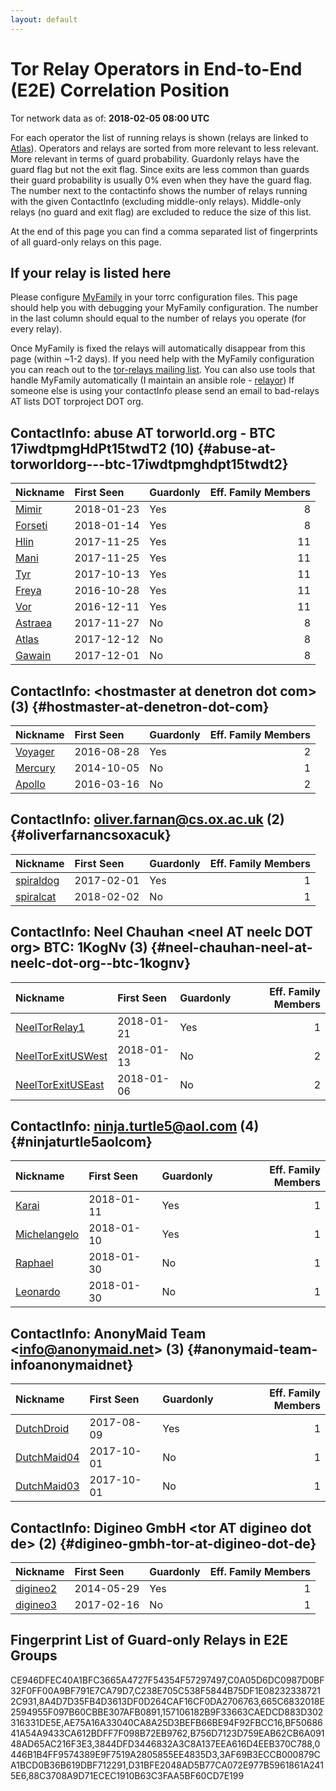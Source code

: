 ```yaml
---
layout: default
---
```



# Tor Relay Operators in End-to-End (E2E) Correlation Position

Tor network data as of: **2018-02-05 08:00 UTC**

For each operator the list of running relays is shown (relays are linked to [Atlas](https://atlas.torproject.org)).
Operators and relays are sorted from more relevant to less relevant. More relevant in terms of guard probability.
Guardonly relays have the guard flag but not the exit flag.
Since exits are less common than guards their guard probability is usually 0% even when they have the guard flag.
The number next to the contactinfo shows the number of relays running with the given ContactInfo (excluding middle-only relays).
Middle-only relays (no guard and exit flag) are excluded to reduce the size of this list.

At the end of this page you can find a comma separated list of fingerprints of all guard-only relays on this page.

## If your relay is listed here
Please configure [MyFamily](https://www.torproject.org/docs/tor-manual.html.en#MyFamily) in your torrc configuration files.
This page should help you with debugging your MyFamily configuration. The number in the last column should equal to the number of
relays you operate (for every relay).

Once MyFamily is fixed the relays will automatically disappear from this page (within ~1-2 days).
If you need help with the MyFamily configuration you can reach out to the
[tor-relays mailing list](https://lists.torproject.org/cgi-bin/mailman/listinfo/tor-relays).
You can also use tools that handle MyFamily automatically (I maintain an ansible role - 
[relayor](https://medium.com/@nusenu/deploying-tor-relays-with-ansible-6612593fa34d))
If someone else is using your contactInfo please send an email to bad-relays AT lists DOT torproject DOT org.


## ContactInfo: abuse AT torworld.org - BTC 17iwdtpmgHdPt15twdT2 (10) {#abuse-at-torworldorg---btc-17iwdtpmghdpt15twdt2}

| Nickname                                                                                  | First Seen   | Guardonly   |   Eff. Family Members |
|:------------------------------------------------------------------------------------------|:-------------|:------------|----------------------:|
| [Mimir](https://atlas.torproject.org/#details/665C6832018E2594955F097B60CBBE307AFB0891)   | 2018-01-23   | Yes         |                     8 |
| [Forseti](https://atlas.torproject.org/#details/CE946DFEC40A1BFC3665A4727F54354F57297497) | 2018-01-14   | Yes         |                     8 |
| [Hlin](https://atlas.torproject.org/#details/3844DFD3446832A3C8A137EEA616D4EEB370C788)    | 2017-11-25   | Yes         |                    11 |
| [Mani](https://atlas.torproject.org/#details/B756D7123D759EAB62CB6A09148AD65AC216F3E3)    | 2017-11-25   | Yes         |                    11 |
| [Tyr](https://atlas.torproject.org/#details/C238E705C538F5844B75DF1E082323387212C931)     | 2017-10-13   | Yes         |                    11 |
| [Freya](https://atlas.torproject.org/#details/88C3708A9D71ECEC1910B63C3FAA5BF60CD7E199)   | 2016-10-28   | Yes         |                    11 |
| [Vor](https://atlas.torproject.org/#details/157106182B9F33663CAEDCD883D302316331DE5E)     | 2016-12-11   | Yes         |                    11 |
| [Astraea](https://atlas.torproject.org/#details/660CD5F78740B89A34A5C31BE46877EFD891163A) | 2017-11-27   | No          |                     8 |
| [Atlas](https://atlas.torproject.org/#details/CD215F33C626689BDED65C200AA9DAEBB9DBF687)   | 2017-12-12   | No          |                     8 |
| [Gawain](https://atlas.torproject.org/#details/CDAF4916D0553E1E7B81CF83556073761E98A5F4)  | 2017-12-01   | No          |                     8 |

## ContactInfo: &lt;hostmaster at denetron dot com&gt; (3) {#hostmaster-at-denetron-dot-com}

| Nickname                                                                                  | First Seen   | Guardonly   |   Eff. Family Members |
|:------------------------------------------------------------------------------------------|:-------------|:------------|----------------------:|
| [Voyager](https://atlas.torproject.org/#details/AE75A16A33040CA8A25D3BEFB66BE94F92FBCC16) | 2016-08-28   | Yes         |                     2 |
| [Mercury](https://atlas.torproject.org/#details/484CEAF51A37EC992645FB6257B2EBC4AE20D9B7) | 2014-10-05   | No          |                     1 |
| [Apollo](https://atlas.torproject.org/#details/9A630383897133B05DB56532ECC91214CF195F68)  | 2016-03-16   | No          |                     2 |

## ContactInfo: oliver.farnan@cs.ox.ac.uk (2) {#oliverfarnancsoxacuk}

| Nickname                                                                                    | First Seen   | Guardonly   |   Eff. Family Members |
|:--------------------------------------------------------------------------------------------|:-------------|:------------|----------------------:|
| [spiraldog](https://atlas.torproject.org/#details/0446B1B4FF9574389E9F7519A2805855EE4835D3) | 2017-02-01   | Yes         |                     1 |
| [spiralcat](https://atlas.torproject.org/#details/83FA0683C771754B497343875A07AA089D1FA778) | 2018-02-02   | No          |                     1 |

## ContactInfo: Neel Chauhan &lt;neel AT neelc DOT org&gt; BTC: 1KogNv (3) {#neel-chauhan-neel-at-neelc-dot-org--btc-1kognv}

| Nickname                                                                                            | First Seen   | Guardonly   |   Eff. Family Members |
|:----------------------------------------------------------------------------------------------------|:-------------|:------------|----------------------:|
| [NeelTorRelay1](https://atlas.torproject.org/#details/D31BFE2048AD5B77CA072E977B5961861A2415E6)     | 2018-01-21   | Yes         |                     1 |
| [NeelTorExitUSWest](https://atlas.torproject.org/#details/331243DA4C5EC6F4886F4E56EEFB5800300FDC57) | 2018-01-13   | No          |                     2 |
| [NeelTorExitUSEast](https://atlas.torproject.org/#details/76BD45BAC8CC057D0A6DE927711F3F378555D731) | 2018-01-06   | No          |                     2 |

## ContactInfo: ninja.turtle5@aol.com (4) {#ninjaturtle5aolcom}

| Nickname                                                                                       | First Seen   | Guardonly   |   Eff. Family Members |
|:-----------------------------------------------------------------------------------------------|:-------------|:------------|----------------------:|
| [Karai](https://atlas.torproject.org/#details/3AF69B3ECCB000879CA1BCD0B36B619DBF712291)        | 2018-01-11   | Yes         |                     1 |
| [Michelangelo](https://atlas.torproject.org/#details/8A4D7D35FB4D3613DF0D264CAF16CF0DA2706763) | 2018-01-10   | Yes         |                     1 |
| [Raphael](https://atlas.torproject.org/#details/17A24B8AC9EE2BBA27B49C28BCEFB8C9331FA100)      | 2018-01-30   | No          |                     1 |
| [Leonardo](https://atlas.torproject.org/#details/FA87C61BA5B748145C29405A514259F7664F8A2A)     | 2018-01-30   | No          |                     1 |

## ContactInfo: AnonyMaid Team &lt;info@anonymaid.net&gt; (3) {#anonymaid-team-infoanonymaidnet}

| Nickname                                                                                      | First Seen   | Guardonly   |   Eff. Family Members |
|:----------------------------------------------------------------------------------------------|:-------------|:------------|----------------------:|
| [DutchDroid](https://atlas.torproject.org/#details/BF5068641A54A9433CA612BDFF7F098B72EB9762)  | 2017-08-09   | Yes         |                     1 |
| [DutchMaid04](https://atlas.torproject.org/#details/44182447E5E9F2997754CE53FFB4881942B5B3C6) | 2017-10-01   | No          |                     1 |
| [DutchMaid03](https://atlas.torproject.org/#details/7FAB8FED1A821455902BEA3388A6DA5BF6F78198) | 2017-10-01   | No          |                     1 |

## ContactInfo: Digineo GmbH &lt;tor AT digineo dot de&gt; (2) {#digineo-gmbh-tor-at-digineo-dot-de}

| Nickname                                                                                   | First Seen   | Guardonly   |   Eff. Family Members |
|:-------------------------------------------------------------------------------------------|:-------------|:------------|----------------------:|
| [digineo2](https://atlas.torproject.org/#details/C0A05D6DC0987D0BF32F0FF00A9BF791E7CA79D7) | 2014-05-29   | Yes         |                     1 |
| [digineo3](https://atlas.torproject.org/#details/B21211A1A2C68F2D9E57E3C7AEAF4F04AFC10E7F) | 2017-02-16   | No          |                     1 |


## Fingerprint List of Guard-only Relays in E2E Groups

CE946DFEC40A1BFC3665A4727F54354F57297497,C0A05D6DC0987D0BF32F0FF00A9BF791E7CA79D7,C238E705C538F5844B75DF1E082323387212C931,8A4D7D35FB4D3613DF0D264CAF16CF0DA2706763,665C6832018E2594955F097B60CBBE307AFB0891,157106182B9F33663CAEDCD883D302316331DE5E,AE75A16A33040CA8A25D3BEFB66BE94F92FBCC16,BF5068641A54A9433CA612BDFF7F098B72EB9762,B756D7123D759EAB62CB6A09148AD65AC216F3E3,3844DFD3446832A3C8A137EEA616D4EEB370C788,0446B1B4FF9574389E9F7519A2805855EE4835D3,3AF69B3ECCB000879CA1BCD0B36B619DBF712291,D31BFE2048AD5B77CA072E977B5961861A2415E6,88C3708A9D71ECEC1910B63C3FAA5BF60CD7E199